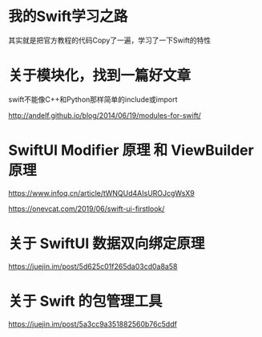 
# 我的Swift学习之路

其实就是把官方教程的代码Copy了一遍，学习了一下Swift的特性


# 关于模块化，找到一篇好文章

swift不能像C++和Python那样简单的include或import

http://andelf.github.io/blog/2014/06/19/modules-for-swift/

# SwiftUI Modifier 原理 和 ViewBuilder 原理

https://www.infoq.cn/article/tWNQUd4AIsUROJcgWsX9

https://onevcat.com/2019/06/swift-ui-firstlook/

# 关于 SwiftUI 数据双向绑定原理

https://juejin.im/post/5d625c01f265da03cd0a8a58

# 关于 Swift 的包管理工具

https://juejin.im/post/5a3cc9a351882560b76c5ddf
